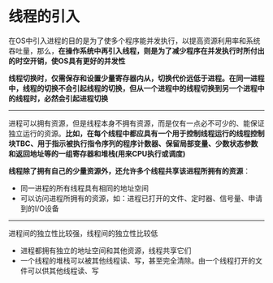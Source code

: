 # 线程的引入

在OS中引入进程的目的是为了使多个程序能并发执行，以提高资源利用率和系统吞吐量，那么，**在操作系统中再引入线程，则是为了减少程序在并发执行时所付出的时空开销，使OS具有更好的并发性**

**线程切换时，仅需保存和设置少量寄存器内从，切换代价远低于进程。在同一进程中，线程的切换不会引起线程的切换，但从一个进程中的线程切换到另一个进程中的线程时，必然会引起进程切换**

---

进程可以拥有资源，但是线程本身不拥有资源，而是仅有一点必不可少的、能保证独立运行的资源。**比如，在每个线程中都应具有一个用于控制线程运行的线程控制块TBC、用于指示被执行指令序列的程序计数器、保留局部变量、少数状态参数和返回地址等的一组寄存器和堆栈(用来CPU执行或调度)**

**线程除了拥有自己的少量资源外，还允许多个线程共享该进程所拥有的资源**：

* 同一进程的所有线程具有相同的地址空间
* 可以访问进程所拥有的资源，如：进程已打开的文件、定时器、信号量、申请到的I/O设备

---

进程间的独立性比较强，线程间的独立性比较低

* 进程都拥有独立的地址空间和其他资源，线程共享它们
* 一个线程的堆栈可以被其他线程读、写，甚至完全清除。由一个线程打开的文件可以供其他线程读、写